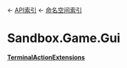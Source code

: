← [API索引](Api-Index) ← [命名空间索引](Namespace-Index)

# Sandbox.Game.Gui 

**[TerminalActionExtensions](Sandbox.Game.Gui.TerminalActionExtensions)**


